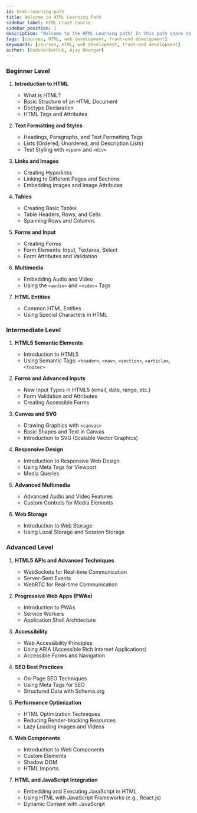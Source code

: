 ```yaml
---
id: html-learning-path
title: Welcome to HTML Learning Path
sidebar_label: HTML Crash Course
sidebar_position: 1
description: "Welcome to the HTML Learning path! In this path share to the concepts and understand how they work on web pages. Gain skills to structure content effectively and enhance your web development capabilities."
tags: [courses, HTML, web development, front-end development]
keywoards: [courses, HTML, web development, front-end development]
author: [CodeHarborHub, Ajay Dhangar]
---
```


### Beginner Level
1. **Introduction to HTML**
   - What is HTML?
   - Basic Structure of an HTML Document
   - Doctype Declaration
   - HTML Tags and Attributes

2. **Text Formatting and Styles**
   - Headings, Paragraphs, and Text Formatting Tags
   - Lists (Ordered, Unordered, and Description Lists)
   - Text Styling with `<span>` and `<div>`

3. **Links and Images**
   - Creating Hyperlinks
   - Linking to Different Pages and Sections
   - Embedding Images and Image Attributes

4. **Tables**
   - Creating Basic Tables
   - Table Headers, Rows, and Cells
   - Spanning Rows and Columns

5. **Forms and Input**
   - Creating Forms
   - Form Elements: Input, Textarea, Select
   - Form Attributes and Validation

6. **Multimedia**
   - Embedding Audio and Video
   - Using the `<audio>` and `<video>` Tags

7. **HTML Entities**
   - Common HTML Entities
   - Using Special Characters in HTML

### Intermediate Level
1. **HTML5 Semantic Elements**
   - Introduction to HTML5
   - Using Semantic Tags: `<header>`, `<nav>`, `<section>`, `<article>`, `<footer>`

2. **Forms and Advanced Inputs**
   - New Input Types in HTML5 (email, date, range, etc.)
   - Form Validation and Attributes
   - Creating Accessible Forms

3. **Canvas and SVG**
   - Drawing Graphics with `<canvas>`
   - Basic Shapes and Text in Canvas
   - Introduction to SVG (Scalable Vector Graphics)

4. **Responsive Design**
   - Introduction to Responsive Web Design
   - Using Meta Tags for Viewport
   - Media Queries

5. **Advanced Multimedia**
   - Advanced Audio and Video Features
   - Custom Controls for Media Elements

6. **Web Storage**
   - Introduction to Web Storage
   - Using Local Storage and Session Storage 

### Advanced Level
1. **HTML5 APIs and Advanced Techniques**
   - WebSockets for Real-time Communication
   - Server-Sent Events
   - WebRTC for Real-time Communication

2. **Progressive Web Apps (PWAs)**
   - Introduction to PWAs
   - Service Workers
   - Application Shell Architecture

3. **Accessibility**
   - Web Accessibility Principles
   - Using ARIA (Accessible Rich Internet Applications)
   - Accessible Forms and Navigation

4. **SEO Best Practices**
   - On-Page SEO Techniques
   - Using Meta Tags for SEO
   - Structured Data with Schema.org

5. **Performance Optimization**
   - HTML Optimization Techniques
   - Reducing Render-blocking Resources
   - Lazy Loading Images and Videos

6. **Web Components**
   - Introduction to Web Components
   - Custom Elements
   - Shadow DOM
   - HTML Imports

7. **HTML and JavaScript Integration**
   - Embedding and Executing JavaScript in HTML
   - Using HTML with JavaScript Frameworks (e.g., React.js)
   - Dynamic Content with JavaScript
 